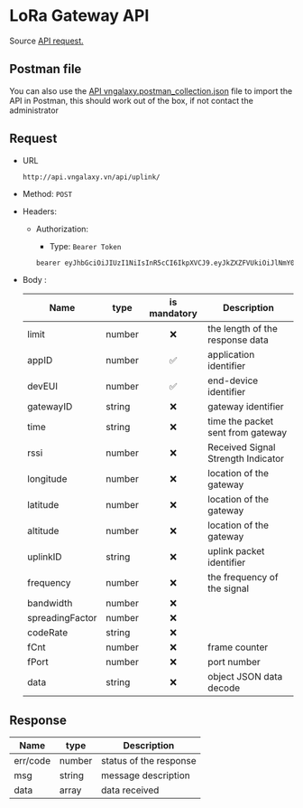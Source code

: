 # LoRa Gateway API

Source [API request.](./New%20Microsoft%20Word%20Document.docx)

## Postman file 
You can also use the [API vngalaxy.postman_collection.json](./API%20vngalaxy.postman_collection.json) file to import the API in Postman, this should work out of the box, if not contact the administrator

## Request

- URL

  ````http
  http://api.vngalaxy.vn/api/uplink/
  ````

- Method: `POST`
- Headers:
  - Authorization:
    - Type: `Bearer Token`

    ```txt
    bearer eyJhbGciOiJIUzI1NiIsInR5cCI6IkpXVCJ9.eyJkZXZFVUkiOiJlNmY0Yjk1ZTc3N2JkYmRkIiwiYXBwSUQiOiI2IiwiaWF0IjoxNjg3MzM5ODYyfQ.7FZB7rF7rMBjLCnMBKtUKM-TgnEQfTZ5dNOo1ouRKdc
    ```

- Body :

  | Name            | type   | is mandatory | Description                        |
  |-----------------|--------|:------------:|------------------------------------|
  | limit           | number |      ❌       | the length of the response data    |
  | appID           | number |      ✅       | application identifier             |
  | devEUI          | number |      ✅       | end-device identifier              |
  | gatewayID       | string |      ❌       | gateway identifier                 |
  | time            | string |      ❌       | time the packet sent from gateway  |
  | rssi            | number |      ❌       | Received Signal Strength Indicator |
  | longitude       | number |      ❌       | location of the gateway            |
  | latitude        | number |      ❌       | location of the gateway            |
  | altitude        | number |      ❌       | location of the gateway            |
  | uplinkID        | string |      ❌       | uplink packet identifier           |
  | frequency       | number |      ❌       | the frequency of the signal        |
  | bandwidth       | number |      ❌       |                                    |
  | spreadingFactor | number |      ❌       |                                    |
  | codeRate        | string |      ❌       |                                    |
  | fCnt            | number |      ❌       | frame counter                      |
  | fPort           | number |      ❌       | port number                        |
  | data            | string |      ❌       | object JSON data decode            |

## Response

| Name            | type   | Description            |
|-----------------|--------|------------------------|
| err/code        | number | status of the response |
| msg             | string | message description    |
| data            | array  | data received          |